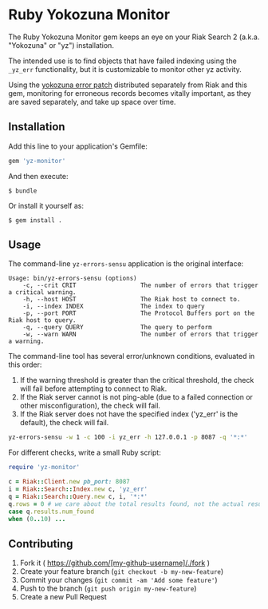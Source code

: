 # Ruby Yokozuna Monitor

The Ruby Yokozuna Monitor gem keeps an eye on your Riak Search 2 (a.k.a.
"Yokozuna" or "yz") installation.

The intended use is to find objects that have failed indexing using the
`_yz_err` functionality, but it is customizable to monitor other yz
activity.

Using the [yokozuna error patch][1] distributed separately from Riak and this
gem, monitoring for erroneous records becomes vitally important, as they are
saved separately, and take up space over time.

[1]: https://github.com/basho-labs/yokozuna_error_patch

## Installation

Add this line to your application's Gemfile:

```ruby
gem 'yz-monitor'
```

And then execute:

    $ bundle

Or install it yourself as:

    $ gem install .

## Usage

The command-line `yz-errors-sensu` application is the original interface:

```
Usage: bin/yz-errors-sensu (options)
    -c, --crit CRIT                  The number of errors that trigger a critical warning.
    -h, --host HOST                  The Riak host to connect to.
    -i, --index INDEX                The index to query
    -p, --port PORT                  The Protocol Buffers port on the Riak host to query.
    -q, --query QUERY                The query to perform
    -w, --warn WARN                  The number of errors that trigger a warning.
```

The command-line tool has several error/unknown conditions, evaluated in this
order:

1. If the warning threshold is greater than the critical threshold, the check
will fail before attempting to connect to Riak.
2. If the Riak server cannot is not ping-able (due to a failed connection or
other misconfiguration), the check will fail.
3. If the Riak server does not have the specified index ('yz_err' is the
default), the check will fail.

```sh
yz-errors-sensu -w 1 -c 100 -i yz_err -h 127.0.0.1 -p 8087 -q '*:*'
```

For different checks, write a small Ruby script:

```ruby
require 'yz-monitor'

c = Riak::Client.new pb_port: 8087
i = Riak::Search::Index.new c, 'yz_err'
q = Riak::Search::Query.new c, i, '*:*'
q.rows = 0 # we care about the total results found, not the actual results
case q.results.num_found
when (0..10) ...
```

## Contributing

1. Fork it ( https://github.com/[my-github-username]/./fork )
2. Create your feature branch (`git checkout -b my-new-feature`)
3. Commit your changes (`git commit -am 'Add some feature'`)
4. Push to the branch (`git push origin my-new-feature`)
5. Create a new Pull Request
